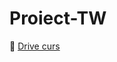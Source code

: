 # Proiect-TW
🔗 [Drive curs](https://drive.google.com/drive/u/0/folders/1h059-AbXRFfmXbPUemzj2OrOHeWU3w_E)
